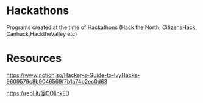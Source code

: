 # Hackathons
Programs created at the time of Hackathons (Hack the North, CitizensHack, Canhack,HacktheValley etc)


# Resources
https://www.notion.so/Hacker-s-Guide-to-IvyHacks-9609579c8b9046569f7b1a74b2ec0d63

https://repl.it/@COlinkED
